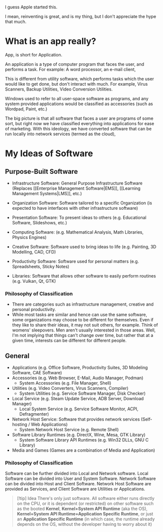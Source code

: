 I guess Apple started this.

I mean, reinventing is great, and is my thing, but I don't appreciate the hype that much.
# What is an app really?
App, is short for Application.

An application is a type of computer program that faces the user, and performs a task. For example: A word processor, an e-mail client, 

This is different from utility software, which performs tasks which the user would like to get done, but don't interact with much. For example, Virus Scanners, Backup Utilities, Video Conversion Utilities.

Windows used to refer to all user-space software as programs, and any system provided applications would be classified as accessories (such as Wordpad, Paint, etc.)

The big picture is that all software that faces a user are programs of some sort, but right now we have classified everything into applications for ease of marketing. With this ideology, we have converted software that can be run locally into network services (termed as the cloud), 
# My Ideas of Software
## Purpose-Built Software
- Infrastructure Software: General Purpose Infrastructure Software (Replaces [[Enterprise Management Software|EMS]], [[Learning Management Systems|LMS]], etc.)
- Organization Software: Software tailored to a specific Organization (is expected to have interfaces with other infrastructure software)

- Presentation Software: To present ideas to others (e.g. Educational Software, Slideshows, etc.)
- Computing Software: (e.g. Mathematical Analysis, Math Libraries, Physics Engines)
- Creative Software: Software used to bring ideas to life (e.g. Painting, 3D Modelling, CAD, CFD)
- Productivity Software: Software used for personal matters (e.g. Spreadsheets, Sticky Notes)
- Libraries: Software that allows other software to easily perform routines (e.g. Vulkan, Qt, GTK)
### Philosophy of Classification
- There are categories such as infrastructure management, creative and personal productivity.
- While most tasks are similar and hence can use the same software, some organizations may choose to be different for themselves. Even if they like to share their ideas, it may not suit others, for example. Think of womens' sleepovers. Men aren't usually interested in those areas. Well, I'm not implying that things can't change over time, but rather that at a given time, interests can be different for different people.
## General
- Applications (e.g. Office Software, Productivity Suites, 3D Modeling Software, CAE Software)
- Accessories (e.g. Web Browser, E-Mail, Audio Manager, Podman)
	- System Accessories (e.g. File Manager, Shell)
- Utilities (e.g. Video Converters, Virus Scanners, Compiler)
	- System Utilities (e.g. Service Software Manager, Disk Checker)
- Local Service (e.g. Steam Update Service, ADB Server, Download Manager)
	- Local System Service (e.g. Service Software Monitor, ACPI, Defragmenter)
- Network Host Service: Software that provides network services (Self-hosting / Web Applications)
	- System Network Host Service (e.g. Remote Shell)
- Software Library Runtimes (e.g. DirectX, Wine, Mesa, GTK Library)
	- System Software Library API Runtimes (e.g. Win32 DLLs, GNU C Library)
- Media and Games (Games are a combination of Media and Application)

### Philosophy of Classification
Software can be further divided into Local and Network software.
Local Software can be divided into User and System Software.
Network Software can be divided into Host and Client Software.
Network Host Software are provided as Services, and Client Software are Utilities or Applications.

> [!tip] Idea
> There's only just software. All software either runs directly on the CPU, or it is dependent (or restricted) on other software such as the booted **Kernel**, **Kernel+System API Runtime** (aka the OS), **Kernel+System API Runtime+Application Specific Runtime**, or just an **Application Specific Runtime** (in which case, the runtime already depends on the OS, without the developer having to worry about it)